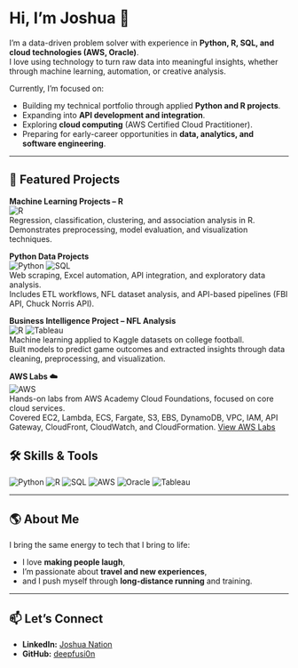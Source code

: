 # Hi, I’m Joshua 👋

I’m a data-driven problem solver with experience in **Python, R, SQL, and cloud technologies (AWS, Oracle)**.  
I love using technology to turn raw data into meaningful insights, whether through machine learning, automation, or creative analysis.

Currently, I’m focused on:
- Building my technical portfolio through applied **Python and R projects**.  
- Expanding into **API development and integration**.  
- Exploring **cloud computing** (AWS Certified Cloud Practitioner).  
- Preparing for early-career opportunities in **data, analytics, and software engineering**.  

---

## 🔗 Featured Projects  

**Machine Learning Projects – R**  
![R](https://img.shields.io/badge/R-276DC3?style=for-the-badge&logo=r&logoColor=white)  
Regression, classification, clustering, and association analysis in R.  
Demonstrates preprocessing, model evaluation, and visualization techniques.  

**Python Data Projects**  
![Python](https://img.shields.io/badge/Python-3776AB?style=for-the-badge&logo=python&logoColor=white) ![SQL](https://img.shields.io/badge/SQL-336791?style=for-the-badge&logo=postgresql&logoColor=white)  
Web scraping, Excel automation, API integration, and exploratory data analysis.  
Includes ETL workflows, NFL dataset analysis, and API-based pipelines (FBI API, Chuck Norris API).  

**Business Intelligence Project – NFL Analysis**  
![R](https://img.shields.io/badge/R-276DC3?style=for-the-badge&logo=r&logoColor=white) ![Tableau](https://img.shields.io/badge/Tableau-E97627?style=for-the-badge&logo=tableau&logoColor=white)  
Machine learning applied to Kaggle datasets on college football.  
Built models to predict game outcomes and extracted insights through data cleaning, preprocessing, and visualization.  

**AWS Labs ☁️**  
![AWS](https://img.shields.io/badge/AWS-232F3E?style=for-the-badge&logo=amazonaws&logoColor=white)  
Hands-on labs from AWS Academy Cloud Foundations, focused on core cloud services.  
Covered EC2, Lambda, ECS, Fargate, S3, EBS, DynamoDB, VPC, IAM, API Gateway, CloudFront, CloudWatch, and CloudFormation. [View AWS Labs](./AWS_Labs)  

## 🛠️ Skills & Tools

![Python](https://img.shields.io/badge/Python-3776AB?logo=python&logoColor=white)
![R](https://img.shields.io/badge/R-276DC3?logo=r&logoColor=white)
![SQL](https://img.shields.io/badge/SQL-4479A1?logo=postgresql&logoColor=white)
![AWS](https://img.shields.io/badge/AWS-232F3E?logo=amazonaws&logoColor=white)
![Oracle](https://img.shields.io/badge/Oracle-F80000?logo=oracle&logoColor=white)
![Tableau](https://img.shields.io/badge/Tableau-E97627?logo=tableau&logoColor=white)

---

## 🌎 About Me
I bring the same energy to tech that I bring to life:  
- I love **making people laugh**,  
- I’m passionate about **travel and new experiences**,  
- and I push myself through **long-distance running** and training.  

---

## 📫 Let’s Connect
- **LinkedIn:** [Joshua Nation](https://www.linkedin.com/in/joshuanation/)  
- **GitHub:** [deepfusi0n](https://github.com/deepfusi0n)  
